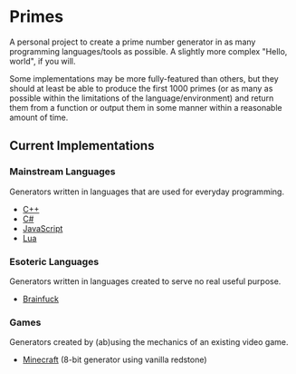 # Primes
A personal project to create a prime number generator in as many programming languages/tools as possible. A slightly more complex "Hello, world", if you will.

Some implementations may be more fully-featured than others, but they should at least be able to produce the first 1000 primes (or as many as possible within the limitations of the language/environment) and return them from a function or output them in some manner within a reasonable amount of time.

## Current Implementations
### Mainstream Languages
Generators written in languages that are used for everyday programming.
- [C++](./c-plus-plus/)
- [C#](./c-sharp/)
- [JavaScript](./javascript/)
- [Lua](./lua/)

### Esoteric Languages
Generators written in languages created to serve no real useful purpose.
- [Brainfuck](./esoteric-languages/brainfuck/)

### Games
Generators created by (ab)using the mechanics of an existing video game.
- [Minecraft](./games/minecraft/) (8-bit generator using vanilla redstone)
